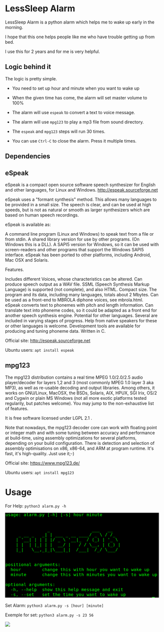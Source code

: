 
# LessSleep Alarm

LessSleep Alarm is a python alarm which helps me to wake up early in the morning.

I hope that this one helps people like me who have trouble getting up from bed.

I use this for 2 years and for me is very helpful.

## Logic behind it

The logic is pretty simple.

 - You need to set up hour and minute when you want to wake up
 
 - When the given time has come, the alarm will set master volume to 100%

 - The alarm will use ```espeak``` to convert a text to voice message.

 - The alarm will use ```mpg123``` to play a mp3 file from sound directory.

 - The ```espeak``` and ```mpg123``` steps will run 30 times.

 - You can use ```Ctrl-C``` to close the alarm. Press it multiple times.

## Dependencies

## eSpeak

eSpeak is a compact open source software speech synthesizer for English and other languages, for Linux and Windows.   http://espeak.sourceforge.net

eSpeak uses a "formant synthesis" method. This allows many languages to be provided in a small size. The speech is clear, and can be used at high speeds, but is not as natural or smooth as larger synthesizers which are based on human speech recordings.

eSpeak is available as:

A command line program (Linux and Windows) to speak text from a file or from stdin.
A shared library version for use by other programs. (On Windows this is a DLL).
A SAPI5 version for Windows, so it can be used with screen-readers and other programs that support the Windows SAPI5 interface.
eSpeak has been ported to other platforms, including Android, Mac OSX and Solaris. 

Features.

Includes different Voices, whose characteristics can be altered.
Can produce speech output as a WAV file.
SSML (Speech Synthesis Markup Language) is supported (not complete), and also HTML.
Compact size. The program and its data, including many languages, totals about 2 Mbytes.
Can be used as a front-end to MBROLA diphone voices, see mbrola.html. eSpeak converts text to phonemes with pitch and length information.
Can translate text into phoneme codes, so it could be adapted as a front end for another speech synthesis engine.
Potential for other languages. Several are included in varying stages of progress. Help from native speakers for these or other languages is welcome.
Development tools are available for producing and tuning phoneme data.
Written in C. 

Official site: http://espeak.sourceforge.net

Ubuntu users: ```apt install espeak```

## mpg123

The mpg123 distribution contains a real time MPEG 1.0/2.0/2.5 audio player/decoder for layers 1,2 and 3 (most commonly MPEG 1.0 layer 3 aka MP3), as well as re-usable decoding and output libraries. Among others, it works on GNU/Linux, MacOSX, the BSDs, Solaris, AIX, HPUX, SGI Irix, OS/2 and Cygwin or plain MS Windows (not all more exotic platforms tested regularily, but patches welcome). You may jump to the non-exhaustive list of features.

It is free software licensed under LGPL 2.1 .

Note that nowadays, the mpg123 decoder core can work with floating point or integer math and with some tuning between accuracy and performance at build-time, using assembly optimizations for several platforms, depending on your build configuration. There is detection and selection of assembly optimisations on x86, x86-64, and ARM at program runtime. It's fast, it's high-quality. Just use it;-) 

Official site: https://www.mpg123.de/

Ubuntu users: ```apt install mpg123```

# Usage

For Help: ```python3 alarm.py -h```

![alt text](images/help.png)


Set Alarm: ```python3 alarm.py -s [hour] [minute]```

Exemple for set: ```python3 alarm.py -s 23 56```

![](https://j.gifs.com/2x7Ezz.gif)





